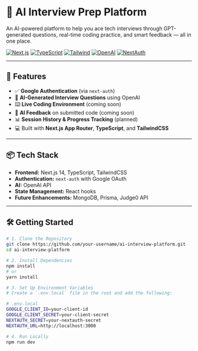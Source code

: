 # 🤖 AI Interview Prep Platform

An AI-powered platform to help you ace tech interviews through GPT-generated questions, real-time coding practice, and smart feedback — all in one place.

[![Next.js](https://img.shields.io/badge/Next.js-000?logo=nextdotjs&logoColor=white)](https://nextjs.org/)
[![TypeScript](https://img.shields.io/badge/TypeScript-3178c6?logo=typescript&logoColor=white)](https://www.typescriptlang.org/)
[![Tailwind](https://img.shields.io/badge/Tailwind_CSS-38B2AC?logo=tailwind-css&logoColor=white)](https://tailwindcss.com/)
[![OpenAI](https://img.shields.io/badge/OpenAI_API-412991?logo=openai&logoColor=white)](https://platform.openai.com/)
[![NextAuth](https://img.shields.io/badge/Auth-NextAuth.js-black?logo=nextdotjs)](https://next-auth.js.org/)

---

## 🚀 Features

- ✅ **Google Authentication** (via `next-auth`)
- 🧠 **AI-Generated Interview Questions** using OpenAI
- ⌨️ **Live Coding Environment** (coming soon)
- 💬 **AI Feedback** on submitted code (coming soon)
- 📊 **Session History & Progress Tracking** (planned)
- 💻 Built with **Next.js App Router**, **TypeScript**, and **TailwindCSS**

---

## 📦 Tech Stack

- **Frontend:** Next.js 14, TypeScript, TailwindCSS  
- **Authentication:** `next-auth` with Google OAuth  
- **AI:** OpenAI API  
- **State Management:** React hooks  
- **Future Enhancements:** MongoDB, Prisma, Judge0 API

---

## 🛠️ Getting Started

```bash
# 1. Clone the Repository
git clone https://github.com/your-username/ai-interview-platform.git
cd ai-interview-platform

# 2. Install Dependencies
npm install
# or
yarn install

# 3. Set Up Environment Variables
# Create a `.env.local` file in the root and add the following:

# .env.local
GOOGLE_CLIENT_ID=your-client-id
GOOGLE_CLIENT_SECRET=your-client-secret
NEXTAUTH_SECRET=your-nextauth-secret
NEXTAUTH_URL=http://localhost:3000

# 4. Run Locally
npm run dev
